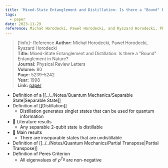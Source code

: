 ```yaml
---
title: 'Mixed-State Entanglement and Distillation: Is there a "Bound" Entanglement in Nature?'
tags:
  - paper
date: 2023-11-29
reference: Michał Horodecki, Paweł Horodecki, and Ryszard Horodecki, Phys. Rev. Lett. 80, 5239 (1998)
---
```


> [!info]- Reference
> **Author:** Michał Horodecki, Paweł Horodecki, Ryszard Horodecki<br> 
> **Title:** Mixed-State Entanglement and Distillation: Is there a "Bound" Entanglement in Nature?<br>
> **Journal:** Physical Review Letters<br>
> **Volume:** 80<br>
> **Page:** 5239–5242<br>
> **Year:** 1998<br>
> **Link:** [paper](https://journals.aps.org/prl/abstract/10.1103/PhysRevLett.80.5239)

- Definition of a [[../../Notes/Quantum Mechanics/Separable State|Separable State]] 
- Definition of [[Distillation]] 
	- Distillation generates singlet states that can be used for quantum information
- 🔎 Literature results
	- Any separable 2-qubit state is distillable
- 🎯 Main results
	- There are inseparable states that are undistillable 
- Definition of [[../../Notes/Quantum Mechanics/Partial Transpose|Partial Transpose]] 
- Definition of Peres Criterion
	- All eigenvalues of $\rho^{T_B}$ are non-negative

